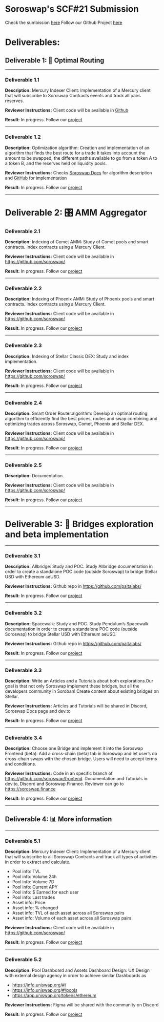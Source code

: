 # Soroswap's SCF#21 Submission

Check the sumbission [here](https://dashboard.communityfund.stellar.org/scfawards/scf-21/awarddistribution/suggestion/374)
Follow our Github Project [here](https://github.com/orgs/soroswap/projects/4/)

# Deliverables:

## Deliverable 1: 🔀 Optimal Routing

---

### Deliverable 1.1

**Description:** Mercury Indexer Client: Implementation of a Mercury client that will subscribe to Soroswap Contracts events and track all pairs reserves.

**Reviewer Instructions:** Client code will be available in [Github](https://github.com/paltalabs/mercury-client.)

**Result:** In progress. Follow our [project](https://github.com/orgs/soroswap/projects/4/)

---

### Deliverable 1.2

**Description:** Optimization algorithm: Creation and implementation of an algorithm that finds the best route for a trade It takes into account the amount to be swapped, the different paths available to go from a token A to a token B, and the reserves held on liquidity pools.

**Reviewer Instructions:** Checks [Soroswap Docs](https://docs.soroswap.finance) for algorithm description and [GitHub](https://github.com/paltalabs/mercury-client) for implementation

**Result:** In progress. Follow our [project](https://github.com/orgs/soroswap/projects/4/)

---

# Deliverable 2: 🎛 AMM Aggregator

### Deliverable 2.1

**Description:** Indexing of Comet AMM: Study of Comet pools and smart contracts. Index contracts using a Mercury Client.

**Reviewer Instructions:** Client code will be available in https://github.com/soroswap/

**Result:** In progress. Follow our [project](https://github.com/orgs/soroswap/projects/4/)

---

### Deliverable 2.2

**Description:** Indexing of Phoenix AMM: Study of Phoenix pools and smart contracts. Index contracts using a Mercury Client.

**Reviewer Instructions:** Client code will be available in https://github.com/soroswap/

**Result:** In progress. Follow our [project](https://github.com/orgs/soroswap/projects/4/)

---

### Deliverable 2.3

**Description:** Indexing of Stellar Classic DEX: Study and index implementation.

**Reviewer Instructions:** Client code will be available in https://github.com/soroswap/

**Result:** In progress. Follow our [project](https://github.com/orgs/soroswap/projects/4/)

---

### Deliverable 2.4

**Description:** Smart Order Router.algorithm: Develop an optimal routing algorithm to efficiently find the best prices, routes and swap combining and optimizing trades across Soroswap, Comet, Phoenix and Stellar DEX.

**Reviewer Instructions:** Client code will be available in https://github.com/soroswap/

**Result:** In progress. Follow our [project](https://github.com/orgs/soroswap/projects/4/)

---

### Deliverable 2.5

**Description:** Documentation.

**Reviewer Instructions:** Client code will be available in https://github.com/soroswap/

**Result:** In progress. Follow our [project](https://github.com/orgs/soroswap/projects/4/)

---

# Deliverable 3: 🌉 Bridges exploration and beta implementation

---

### Deliverable 3.1

**Description:** Allbridge: Study and POC. Study Allbridge documentation in order to create a standalone POC code (outside Soroswap) to bridge Stellar USD with Ethereum aeUSD.

**Reviewer Instructions:** Github repo in https://github.com/paltalabs/

**Result:** In progress. Follow our [project](https://github.com/orgs/soroswap/projects/4/)

---

### Deliverable 3.2

**Description:** Spacewalk: Study and POC. Study Pendulum’s Spacewalk documentation in order to create a standalone POC code (outside Soroswap) to bridge Stellar USD with Ethereum aeUSD.

**Reviewer Instructions:** Github repo in https://github.com/paltalabs/

**Result:** In progress. Follow our [project](https://github.com/orgs/soroswap/projects/4/)

---

### Deliverable 3.3

**Description:** Write an Articles and a Tutorials about both explorations.Our goal is that not only Soroswap implement these bridges, but all the developers community in Soroban! Create content about existing bridges on Stellar.

**Reviewer Instructions:** Articles and Tutorials will be shared in Discord, Soroswap Docs page and dev.to

**Result:** In progress. Follow our [project](https://github.com/orgs/soroswap/projects/4/)

---

### Deliverable 3.4

**Description:** Choose one Bridge and implement it into the Soroswap Frontend (beta): Add a cross-chain (beta) tab in Soroswap and let user’s do cross-chain swaps with the chosen bridge. Users will need to accept terms and conditions.

**Reviewer Instructions:** Code in an specific branch of https://github.com/soroswap/frontend. Documentation and Tutorials in dev.to, Discord and Soroswap.Finance. Reviewer can go to https://soroswap.finance

**Result:** In progress. Follow our [project](https://github.com/orgs/soroswap/projects/4/)

---

## Deliverable 4: 📊 More information

---

### Deliverable 5.1

**Description:** Mercury Indexer Client: Implementation of a Mercury client that will subscribe to all Soroswap Contracts and track all types of activities in order to extract and calculate.

- Pool info: TVL
- Pool info: Volume 24h
- Pool info: Volume 7D
- Pool info: Current APY
- Pool info: $ Earned for each user
- Pool info: Last trades
- Asset info: Price
- Asset info: % changed
- Asset info: TVL of each asset across all Soroswap pairs
- Asset info: Volume of each asset across all Soroswap pairs

**Reviewer Instructions:** Client code will be available in https://github.com/soroswap/

**Result:** In progress. Follow our [project](https://github.com/orgs/soroswap/projects/4/)

---

### Deliverable 5.2

**Description:** Pool Dashboard and Assets Dashboard Design: UX Design with external design agency in order to achieve similar Dashboards as

- https://info.uniswap.org/#/
- https://info.uniswap.org/#/pools
- https://app.uniswap.org/tokens/ethereum

**Reviewer Instructions:** Figma will be shared with the community on Discord

**Result:** In progress. Follow our [project](https://github.com/orgs/soroswap/projects/4/)

